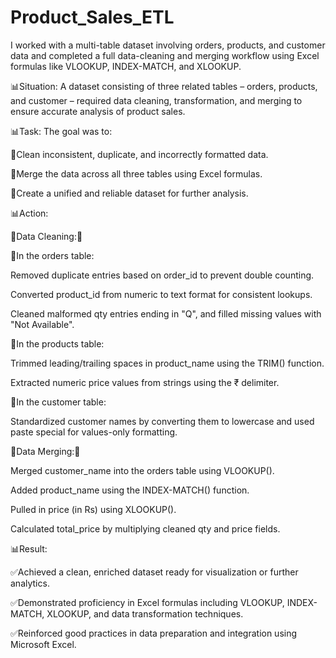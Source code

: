 # Product_Sales_ETL
I worked with a multi-table dataset involving orders, products, and customer data and completed a full data-cleaning and merging workflow using Excel formulas like VLOOKUP, INDEX-MATCH, and XLOOKUP.

📊Situation:
A dataset consisting of three related tables – orders, products, and customer – required data cleaning, transformation, and merging to ensure accurate analysis of product sales.

📊Task:
The goal was to:

📍Clean inconsistent, duplicate, and incorrectly formatted data.

📍Merge the data across all three tables using Excel formulas.

📍Create a unified and reliable dataset for further analysis.

📊Action:

🎯Data Cleaning:🎯

📌In the orders table:

Removed duplicate entries based on order_id to prevent double counting.

Converted product_id from numeric to text format for consistent lookups.

Cleaned malformed qty entries ending in "Q", and filled missing values with "Not Available".

📌In the products table:

Trimmed leading/trailing spaces in product_name using the TRIM() function.

Extracted numeric price values from strings using the ₹ delimiter.

📌In the customer table:

Standardized customer names by converting them to lowercase and used paste special for values-only formatting.

🎯Data Merging:🎯

Merged customer_name into the orders table using VLOOKUP().

Added product_name using the INDEX-MATCH() function.

Pulled in price (in Rs) using XLOOKUP().

Calculated total_price by multiplying cleaned qty and price fields.

📊Result:

✅Achieved a clean, enriched dataset ready for visualization or further analytics.

✅Demonstrated proficiency in Excel formulas including VLOOKUP, INDEX-MATCH, XLOOKUP, and data transformation techniques.

✅Reinforced good practices in data preparation and integration using Microsoft Excel.
